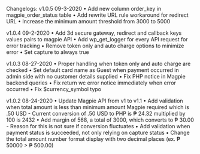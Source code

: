Changelogs:
v1.0.5 09-3-2020
• Add new column order_key in magpie_order_status table
• Add rewrite URL rule workaround for redirect URL
• Increase the minimum amount threshold from 3000 to 5000

v1.0.4 09-2-2020
• Add 3d secure gateway, redirect and callback keys values pairs to magpie API
• Add wp_get_logger for every API request for error tracking
• Remove token only and auto charge options to minimize error
• Set capture to always true

v1.0.3 08-27-2020
• Proper handling when token only and auto charge are checked
• Set default card name as Guest when payment occurred in admin side with no customer details supplied
• Fix PHP notice in Magpie backend queries
• Fix return wc error notice immediately when error occurred
• Fix $currency_symbol typo

v1.0.2 08-24-2020
• Update Magpie API from v1 to v1.1
• Add validation when total amount is less than minimum amount Magpie required which is .50 USD
    - Current conversion of .50 USD to PHP is ₱ 24.32 multiplied by 100 is 2432
• Add margin of 568, a total of 3000, which converts to ₱ 30.00
    - Reason for this is not sure if conversion fluctuates
• Add validation when payment status is succeeded, not only relying on capture status
• Change the total amount number format display with two decimal places (ex. ₱ 50000 > ₱ 500.00)